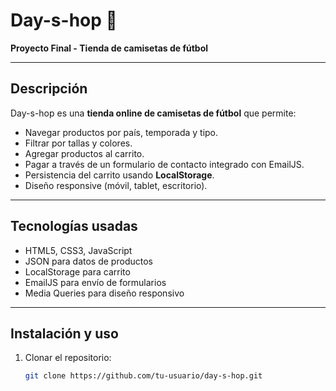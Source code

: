 # Day-s-hop 🛒

**Proyecto Final - Tienda de camisetas de fútbol**

---

## Descripción

Day-s-hop es una **tienda online de camisetas de fútbol** que permite:

- Navegar productos por país, temporada y tipo.
- Filtrar por tallas y colores.
- Agregar productos al carrito.
- Pagar a través de un formulario de contacto integrado con EmailJS.
- Persistencia del carrito usando **LocalStorage**.
- Diseño responsive (móvil, tablet, escritorio).

---

## Tecnologías usadas

- HTML5, CSS3, JavaScript
- JSON para datos de productos
- LocalStorage para carrito
- EmailJS para envío de formularios
- Media Queries para diseño responsivo

---

## Instalación y uso

1. Clonar el repositorio:
   ```bash
   git clone https://github.com/tu-usuario/day-s-hop.git
